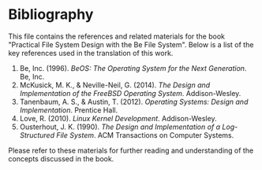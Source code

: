 # Bibliography

This file contains the references and related materials for the book "Practical File System Design with the Be File System". Below is a list of the key references used in the translation of this work.

1. Be, Inc. (1996). *BeOS: The Operating System for the Next Generation*. Be, Inc.
2. McKusick, M. K., & Neville-Neil, G. (2014). *The Design and Implementation of the FreeBSD Operating System*. Addison-Wesley.
3. Tanenbaum, A. S., & Austin, T. (2012). *Operating Systems: Design and Implementation*. Prentice Hall.
4. Love, R. (2010). *Linux Kernel Development*. Addison-Wesley.
5. Ousterhout, J. K. (1990). *The Design and Implementation of a Log-Structured File System*. ACM Transactions on Computer Systems.

Please refer to these materials for further reading and understanding of the concepts discussed in the book.
